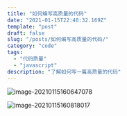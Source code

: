 ```yaml
---
title: "如何编写高质量的代码"
date: "2021-01-15T22:40:32.169Z"
template: "post"
draft: false
slug: "/posts/如何编写高质量的代码/"
category: "code"
tags:
  - "代码质量"
  - "javascript"
description: "了解如何写一篇高质量的代码"
---
```


![image-20210115160647078](media/image-20210115160647078.png)

![image-20210115160818017](media/image-20210115160818017.png)

 